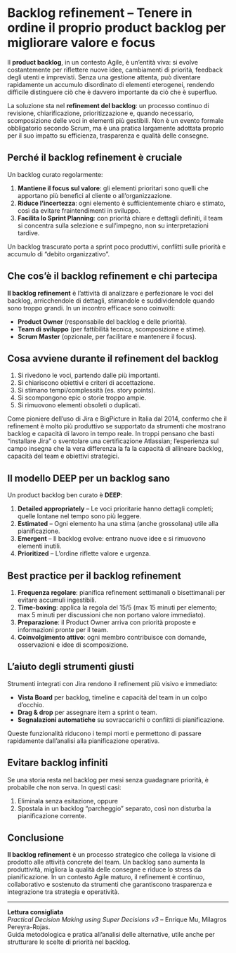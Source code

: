 # Backlog refinement – Tenere in ordine il proprio product backlog per migliorare valore e focus

Il **product backlog**, in un contesto Agile, è un’entità viva: si evolve costantemente per riflettere nuove idee, cambiamenti di priorità, feedback degli utenti e imprevisti. Senza una gestione attenta, può diventare rapidamente un accumulo disordinato di elementi eterogenei, rendendo difficile distinguere ciò che è davvero importante da ciò che è superfluo.

La soluzione sta nel **refinement del backlog**: un processo continuo di revisione, chiarificazione, prioritizzazione e, quando necessario, scomposizione delle voci in elementi più gestibili. Non è un evento formale obbligatorio secondo Scrum, ma è una pratica largamente adottata proprio per il suo impatto su efficienza, trasparenza e qualità delle consegne.

## Perché il backlog refinement è cruciale

Un backlog curato regolarmente:

1. **Mantiene il focus sul valore**: gli elementi prioritari sono quelli che apportano più benefici al cliente o all’organizzazione.
2. **Riduce l’incertezza**: ogni elemento è sufficientemente chiaro e stimato, così da evitare fraintendimenti in sviluppo.
3. **Facilita lo Sprint Planning**: con priorità chiare e dettagli definiti, il team si concentra sulla selezione e sull’impegno, non su interpretazioni tardive.

Un backlog trascurato porta a sprint poco produttivi, conflitti sulle priorità e accumulo di “debito organizzativo”.

## Che cos’è il backlog refinement e chi partecipa

**Il backlog refinement** è l’attività di analizzare e perfezionare le voci del backlog, arricchendole di dettagli, stimandole e suddividendole quando sono troppo grandi. In un incontro efficace sono coinvolti:

* **Product Owner** (responsabile del backlog e delle priorità).
* **Team di sviluppo** (per fattibilità tecnica, scomposizione e stime).
* **Scrum Master** (opzionale, per facilitare e mantenere il focus).

## Cosa avviene durante il refinement del backlog

1. Si rivedono le voci, partendo dalle più importanti.
2. Si chiariscono obiettivi e criteri di accettazione.
3. Si stimano tempi/complessità (es. story points).
4. Si scompongono epic o storie troppo ampie.
5. Si rimuovono elementi obsoleti o duplicati.

Come pioniere dell’uso di Jira e BigPicture in Italia dal 2014, confermo che il refinement è molto più produttivo se supportato da strumenti che mostrano backlog e capacità di lavoro in tempo reale. In troppi pensano che basti “installare Jira” o sventolare una certificazione Atlassian; l’esperienza sul campo insegna che la vera differenza la fa la capacità di allineare backlog, capacità del team e obiettivi strategici.

## Il modello DEEP per un backlog sano

Un product backlog ben curato è **DEEP**:

1. **Detailed appropriately** – Le voci prioritarie hanno dettagli completi; quelle lontane nel tempo sono più leggere.
2. **Estimated** – Ogni elemento ha una stima (anche grossolana) utile alla pianificazione.
3. **Emergent** – Il backlog evolve: entrano nuove idee e si rimuovono elementi inutili.
4. **Prioritized** – L’ordine riflette valore e urgenza.

## Best practice per il backlog refinement

1. **Frequenza regolare**: pianifica refinement settimanali o bisettimanali per evitare accumuli ingestibili.
2. **Time-boxing**: applica la regola del 15/5 (max 15 minuti per elemento; max 5 minuti per discussioni che non portano valore immediato).
3. **Preparazione**: il Product Owner arriva con priorità proposte e informazioni pronte per il team.
4. **Coinvolgimento attivo**: ogni membro contribuisce con domande, osservazioni e idee di scomposizione.

## L’aiuto degli strumenti giusti

Strumenti integrati con Jira rendono il refinement più visivo e immediato:

* **Vista Board** per backlog, timeline e capacità del team in un colpo d’occhio.
* **Drag & drop** per assegnare item a sprint o team.
* **Segnalazioni automatiche** su sovraccarichi o conflitti di pianificazione.

Queste funzionalità riducono i tempi morti e permettono di passare rapidamente dall’analisi alla pianificazione operativa.

## Evitare backlog infiniti

Se una storia resta nel backlog per mesi senza guadagnare priorità, è probabile che non serva. In questi casi:

1. Eliminala senza esitazione, oppure
2. Spostala in un backlog “parcheggio” separato, così non disturba la pianificazione corrente.

## Conclusione

**Il backlog refinement** è un processo strategico che collega la visione di prodotto alle attività concrete del team. Un backlog sano aumenta la produttività, migliora la qualità delle consegne e riduce lo stress da pianificazione. In un contesto Agile maturo, il refinement è continuo, collaborativo e sostenuto da strumenti che garantiscono trasparenza e integrazione tra strategia e operatività.

---

**Lettura consigliata**  
*Practical Decision Making using Super Decisions v3* – Enrique Mu, Milagros Pereyra-Rojas.  
Guida metodologica e pratica all’analisi delle alternative, utile anche per strutturare le scelte di priorità nel backlog.
